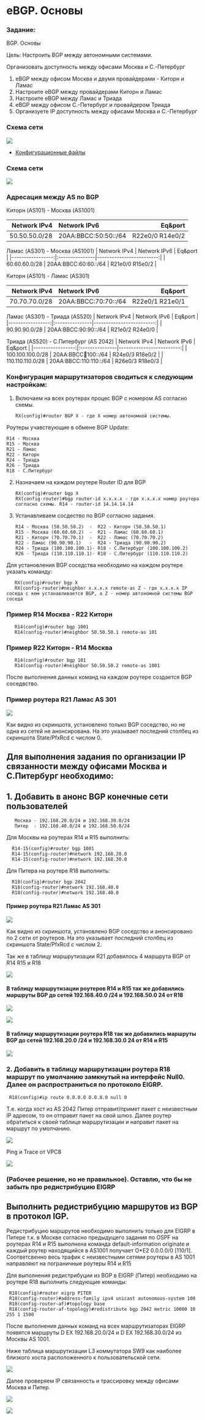 #  eBGP. Основы

###  Задание:

BGP. Основы

Цель: Настроить BGP между автономными системами.

Организовать доступность между офисами Москва и С.-Петербург

1. eBGP между офисом Москва и двумя провайдерами - Киторн и Ламас
2. Настроите eBGP между провайдерами Киторн и Ламас
3. Настроите eBGP между Ламас и Триада
4. eBGP между офисом С.-Петербург и провайдером Триада
5. Организуете IP доступность между офисами Москва и С.-Петербург

### Схема сети

![](Schema.png)


- [Конфигурационные файлы](config/)

### Схема сети

![](Schema1.png)


### Адресация между AS по BGP

Киторн (AS101) - Москва (AS1001)

| Network IPv4     | Network IPv6    |  Eq&port          |
|-----------------:|:---------------|-------------------------:|
| 50.50.50.0/28    | 20AA:BBCC:50:50::/64   | R22e0/0  R14e0/2 |

Ламас (AS301) - Москва (AS1001)
| Network IPv4     | Network IPv6    |  Eq&port          |
|-----------------:|:---------------|-------------------------:|
| 60.60.60.0/28    | 20AA:BBCC:60:60::/64   | R21e0/0  R15e0/2 |

Киторн (AS101) - Ламас (AS301)

| Network IPv4     | Network IPv6    |  Eq&port          |
|-----------------:|:---------------|-------------------------:|
| 70.70.70.0/28    | 20AA:BBCC:70:70::/64   | R22e0/1  R21e0/1 |

Ламас (AS301) - Триада (AS520)
| Network IPv4     | Network IPv6    |  Eq&port          |
|-----------------:|:---------------|-------------------------:|
| 90.90.90.0/28    | 20AA:BBCC:90:90::/64   | R21e0/2  R24e0/0 |

Триада (AS520) - С.Питербург (AS 2042)
| Network IPv4     | Network IPv6    |  Eq&port          |
|-----------------:|:---------------|-------------------------:|
| 100.100.100.0/28    | 20AA:BBCC:100:100::/64   | R24e0/3  R18e0/2 |
| 110.110.110.0/28    | 20AA:BBCC:110:110::/64   | R26e0/3  R18e0/3 |








### Конфигурация маршрутизаторов сводиться к следующим настройкам:

1. Включаем на всех роутерах процес BGP с номером AS согласно схемы. 
          
       RX(config)#router BGP X - где X номер автономной системы. 
       
 Роутеры учавствующие в обмене BGP Update:
 
    R14 - Москва 
    R15 - Москва
    R21 - Ламас 
    R22 - Киторн
    R24 - Триада 
    R26 - Триада 
    R18 - С.Питербург
 
2. Назначаем на каждом роутере Router ID для BGP

       RX(config)#router bgp X
       RX(config-router)#bgp router-id x.x.x.x - где x.x.x.x номер роутера согласно схемы. R14 - router-id 14.14.14.14
     
     
3. Устанавливаем сосдество по BGP согласно задания.

       R14 - Москва (50.50.50.2)  -  R22 - Киторн (50.50.50.1)
       R15 - Москва (60.60.60.2)  -  R21 - Ламас (60.60.60.1)
       R21 - Киторн (70.70.70.1)  -  R22 - Ламас (70.70.70.2)
       R22 - Ламас (90.90.90.1)   -  R24 - Триада (90.90.90.2)
       R24 - Триада (100.100.100.1)- R18 - С.Питербург (100.100.100.2)
       R26 - Триада (110.110.110.1)- R18 - С.Питербург (110.110.110.2)
       
  Для установления BGP соседства необходимо на каждом роутере указать команду:
  
       RX(config)#router bgp X
       RX(config-router)#neighbor x.x.x.x remote-as Z - где x.x.x.x IP соседа с кем устанавливается BGP, а Z - номер автономной системы BGP соседа
       
### Пример R14 Москва - R22 Киторн
  
       R14(config)#router bgp 1001
       R14(config-router)#neighbor 50.50.50.1 remote-as 101
       
### Пример R22 Киторн - R14 Москва
  
       R14(config)#router bgp 101
       R14(config-router)#neighbor 50.50.50.2 remote-as 1001       
       
  После выполнения данных команд на каждом роутере создается BGP соседвство.
  
### Пример роутера R21 Ламас AS 301

![](bgp_0_ad.png)

Как видно из скриншота, установлено только BGP соседство, но не одна из сетей не анонсирована. На это указывает последний столбец из скриншота State/PfxRcd с числом 0.


## Для выполнения задания по организации IP связанности между офисами Москва и С.Питербург необходимо:

## 1. Добавить в анонс BGP конечные сети пользователей

       Москва - 192.168.20.0/24 и 192.168.30.0/24
       Питер  - 192.168.40.0/24 и 192.168.50.0/24
       
 Для Москвы на роутерах R14 и R15 выполнить:
    
      R14-15(config)#router bgp 1001
      R14-15(config-router)#network 192.168.20.0   
      R14-15(config-router)#network 192.168.30.0
      
  Для Питера на роутере R18 выполнить:
      
      R18(config)#router bgp 2042
      R18(config-router)#network 192.168.40.0
      R18(config-router)#network 192.168.40.0
      
  #### Пример роутера R21 Ламас AS 301    
      
  ![](bgp_2_ad.png)  
  
  Как видно из скриншота, установлено BGP соседство и анонсировано по 2 сети от роутеров. На это указывает последний столбец из скриншота State/PfxRcd с числом 2.
  
  Так же в таблицу маршрутизации R21 добавилось 4 маршрута BGP от R14 R15 и R18
  
  ![](bgp_r21.png)
  
  #### В таблицу маршрутизации роутеров R14 и R15 так же добавились маршруты BGP до сетей 192.168.40.0 /24 и 192.168.50.0 24 от R18
  
  ![](bgp_r14.png)
  
  ![](bgp_r15.png)
  
  
  #### В таблицу маршрутизации роутера R18 так же добавились маршруты BGP до сетей 192.168.20.0 /24 и 192.168.30.0 24 от R14 и R15
  
  ![](bgp_r18.png)
  
  
### 2. Добавить в таблицу маршрутизации роутера R18 маршрут по умолчанию замкнутый на интерфейс Null0. Далее он распространиться по протоколо EIGRP.

     R18(config)#ip route 0.0.0.0 0.0.0.0 null 0 
     
Т.е. когда хост из AS 2042 Питер отправит/примет пакет с неизвестным IP адресом, то он отправит пакет на свой шлюз. Далее роутер обратиться к своей таблице маршрутизации и направит пакет на маршрут по умолчанию.


![](sw9.png)

Ping и Trace от VPC8

![](VPC8.png)



### (Рабочее решение, но не правильное). Оставлю, что бы не забыть про редистрибуцию EIGRP
## Выполнить редистрибуцию маршрутов из BGP в протокол IGP. 

Редистрибуцию маршрутов необходимо выполнить только для EIGRP в Питере т.к. в Москве согласно предыдущего задания по OSPF на роутерах R14 и R15 выполнена команда default-information originate и каждый роутер находящийся в AS1001 получает O*E2  0.0.0.0/0 [110/1]. Соответсвенно весь трафик с неизвестными сетями роутеры в AS 1001 направляют на пограничные роутеры R14 и R15

Для выполнения редистрибуции из BGP в EIGRP (Питер) необходимо на роутере R18 выполнить следующие команды:

     R18(config)#router eigrp PITER
     R18(config-router)#address-family ipv4 unicast autonomous-system 100
     R18(config-router-af)#topology base
     R18(config-router-af-topology)#redistribute bgp 2042 metric 10000 10 255 1 1500
     
После выполнения данных команд на всех маршрутизаторах EIGRP появятся маршруты D EX  192.168.20.0/24 и D EX  192.168.30.0/24 из Москвы AS 1001.

Ниже таблица маршрутизации L3 коммутатора SW9 как наиболее близкого хоста расположенного к пользовательской сети.

![](eigrp_sw9.png)

Далее проверяем IP связанность и трассировку между офисами Москва и Питер.

![](ping.png)

![](trace.png)
     



